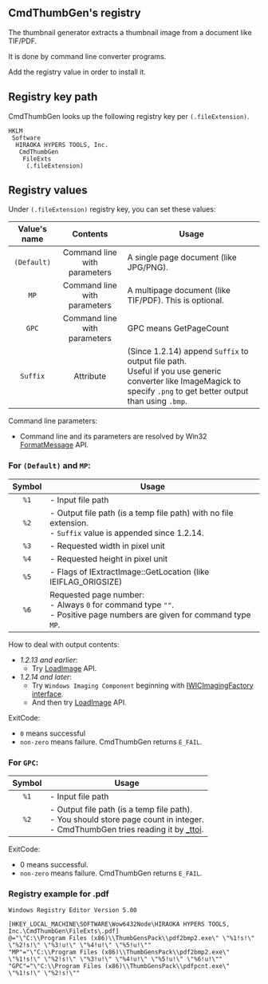 CmdThumbGen's registry
----------------------

The thumbnail generator extracts a thumbnail image from a document like TIF/PDF.

It is done by command line converter programs.

Add the registry value in order to install it.

## Registry key path

CmdThumbGen looks up the following registry key per `(.fileExtension)`.

```
HKLM
 Software
  HIRAOKA HYPERS TOOLS, Inc.
   CmdThumbGen
    FileExts
     (.fileExtension)
```

## Registry values

Under `(.fileExtension)` registry key, you can set these values:

| Value's name | Contents | Usage |
|:------------:|:--------:|-------|
| `(Default)`  | Command line with parameters | A single page document (like JPG/PNG). |
| `MP`         | Command line with parameters | A multipage document (like TIF/PDF). This is optional. |
| `GPC`        | Command line with parameters | GPC means GetPageCount |
| `Suffix`     | Attribute    | (Since 1.2.14) append `Suffix` to output file path. <br/>Useful if you use generic converter like ImageMagick to specify `.png` to get better output than using `.bmp`. |

Command line parameters:
- Command line and its parameters are resolved by Win32 [FormatMessage](https://msdn.microsoft.com/ja-jp/library/windows/desktop/ms679351(v=vs.85).aspx) API.

### For `(Default)` and `MP`:

| Symbol | Usage |
|:------:|-------|
| `%1`   | - Input file path |
| `%2`   | - Output file path (is a temp file path) with no file extension. <br />- `Suffix` value is appended since 1.2.14. |
| `%3`   | - Requested width in pixel unit |
| `%4`   | - Requested height in pixel unit |
| `%5`   | - Flags of IExtractImage::GetLocation (like IEIFLAG_ORIGSIZE) |
| `%6`   | Requested page number: <br />- Always `0` for command type `""`. <br />- Positive page numbers are given for command type `MP`. |

How to deal with output contents:
- _1.2.13 and earlier_:
  - Try [LoadImage](https://msdn.microsoft.com/ja-jp/library/windows/desktop/ms648045(v=vs.85).aspx) API.
- _1.2.14 and later_:
  - Try `Windows Imaging Component` beginning with [IWICImagingFactory interface](https://msdn.microsoft.com/ja-jp/library/windows/desktop/ee690281(v=vs.85).aspx).
  - And then try [LoadImage](https://msdn.microsoft.com/ja-jp/library/windows/desktop/ms648045(v=vs.85).aspx) API.

ExitCode:
- `0` means successful
- `non-zero` means failure. CmdThumbGen returns `E_FAIL`.

### For `GPC`:

| Symbol | Usage |
|:------:|-------|
| `%1`   | - Input file path |
| `%2`   | - Output file path (is a temp file path). <br />- You should store page count in integer. <br />- CmdThumbGen tries reading it by [_ttoi](http://msdn.microsoft.com/en-us/library/yd5xkb5c.aspx). |

ExitCode:
- 0 means successful.
- `non-zero` means failure. CmdThumbGen returns `E_FAIL`.

### Registry example for .pdf
```
Windows Registry Editor Version 5.00

[HKEY_LOCAL_MACHINE\SOFTWARE\Wow6432Node\HIRAOKA HYPERS TOOLS, Inc.\CmdThumbGen\FileExts\.pdf]
@="\"C:\\Program Files (x86)\\ThumbGensPack\\pdf2bmp2.exe\" \"%1!s!\" \"%2!s!\" \"%3!u!\" \"%4!u!\" \"%5!u!\""
"MP"="\"C:\\Program Files (x86)\\ThumbGensPack\\pdf2bmp2.exe\" \"%1!s!\" \"%2!s!\" \"%3!u!\" \"%4!u!\" \"%5!u!\" \"%6!u!\""
"GPC"="\"C:\\Program Files (x86)\\ThumbGensPack\\pdfpcnt.exe\" \"%1!s!\" \"%2!s!\""
```
